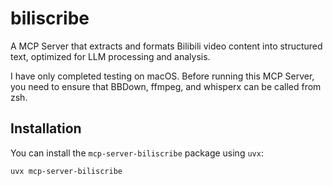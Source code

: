 # biliscribe
A MCP Server that extracts and formats Bilibili video content into structured text, optimized for LLM processing and analysis.

I have only completed testing on macOS. Before running this MCP Server, you need to ensure that BBDown, ffmpeg, and whisperx can be called from zsh.

## Installation
You can install the `mcp-server-biliscribe` package using `uvx`:
```bash
uvx mcp-server-biliscribe
```
